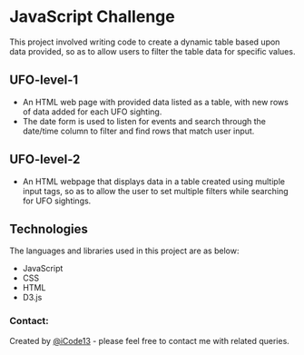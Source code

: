 # JavaScript Challenge
This project involved writing code to create a dynamic table based upon data provided, so as to allow users to filter the table data for specific values.


## UFO-level-1
   * An HTML web page with provided data listed as a table, with new rows of data added for each UFO sighting.
   * The date form is used to listen for events and search through the date/time column to filter and find rows that match user input.
   
## UFO-level-2
   * An HTML webpage that displays data in a table created using multiple input tags, so as to allow the user to set multiple filters while searching for UFO sightings.

## Technologies
The languages and libraries used in this project are as below:

   * JavaScript
   * CSS
   * HTML
   * D3.js  

### Contact:
Created by [@iCode13](https://github.com/iCode13) - please feel free to contact me with related queries.

